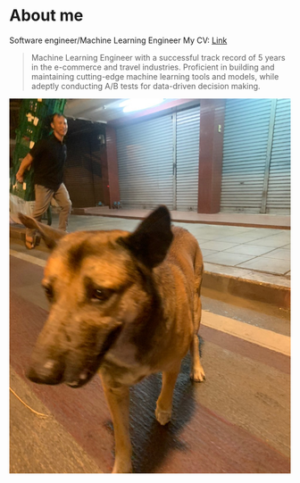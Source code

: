 # About me

Software engineer/Machine Learning Engineer
My CV: [Link](./docs/assets/Resume.pdf)
> Machine Learning Engineer with a successful track record of 5 years in the e-commerce and travel industries. Proficient in building and maintaining cutting-edge machine learning tools and models, while adeptly conducting A/B tests for data-driven decision making.

![Profile Image](./docs/assets/dog.JPG)


